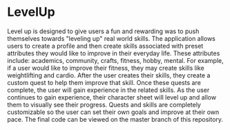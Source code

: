 # LevelUp
Level up is designed to give users a fun and rewarding was to push themselves towards "leveling up" real world skills. The application allows users to create a profile and then create skills associated with preset attributes they would like to improve in their everyday life. These attributes include: academics, community, crafts, fitness, hobby, mental. For example, if a user would like to improve their fitness, they may create skills like weightlifting and cardio. After the user creates their skills, they create a custom quest to help them improve that skill. Once these quests are complete, the user will gain experience in the related skills. As the user continues to gain experience, their character sheet will level up and allow them to visually see their progress. Quests and skills are completely customizable so the user can set their own goals and improve at their own pace.
The final code can be viewed on the master branch of this repository.
